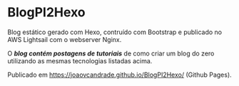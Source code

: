# BlogPI2Hexo
Blog estático gerado com Hexo, contruído com Bootstrap e publicado no AWS Lightsail com o webserver Nginx. 

O ***blog contém postagens de tutoriais*** de como criar um blog do zero utilizando as mesmas tecnologias listadas acima.

Publicado em https://joaovcandrade.github.io/BlogPI2Hexo/ (Github Pages).
